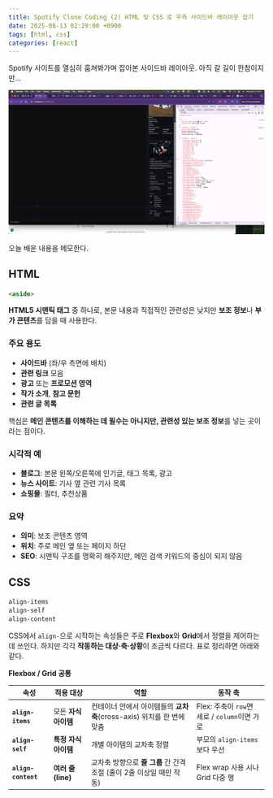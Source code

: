 ```yaml
---
title: Spotify Clone Coding (2) HTML 및 CSS 로 우측 사이드바 레이아웃 잡기
date: 2025-08-13 02:29:00 +0900
tags: [html, css]
categories: [react]
---
```


Spotify 사이트를 열심히 훔쳐봐가며 잡아본 사이드바 레이아웃. 아직 갈 길이 한참이지만... 

![image-20250813232221382](../../../assets/img/image-20250813232221382.png)

오늘 배운 내용을 메모한다.

## HTML

```html
<aside>
```

**HTML5 시맨틱 태그** 중 하나로, 본문 내용과 직접적인 관련성은 낮지만 **보조 정보**나 **부가 콘텐츠**를 담을 때 사용한다.

### **주요 용도**

- **사이드바** (좌/우 측면에 배치)
- **관련 링크** 모음
- **광고** 또는 **프로모션 영역**
- **작가 소개**, **참고 문헌**
- **관련 글 목록**

핵심은 **메인 콘텐츠를 이해하는 데 필수는 아니지만, 관련성 있는 보조 정보**를 넣는 곳이라는 점이다.

### **시각적 예**

- **블로그**: 본문 왼쪽/오른쪽에 인기글, 태그 목록, 광고
- **뉴스 사이트**: 기사 옆 관련 기사 목록
- **쇼핑몰**: 필터, 추천상품

### 요약

- **의미**: 보조 콘텐츠 영역
- **위치**: 주로 메인 옆 또는 페이지 하단
- **SEO**: 시맨틱 구조를 명확히 해주지만, 메인 검색 키워드의 중심이 되지 않음

## CSS

```css
align-items
align-self
align-content
```

CSS에서 `align-`으로 시작하는 속성들은 주로 **Flexbox**와 **Grid**에서 정렬을 제어하는 데 쓰인다.
하지만 각각 **작동하는 대상·축·상황**이 조금씩 다르다. 표로 정리하면 아래와 같다.

**Flexbox / Grid 공통**

| 속성                | 적용 대상            | 역할                                                         | 동작 축                                       |
| ------------------- | -------------------- | ------------------------------------------------------------ | --------------------------------------------- |
| **`align-items`**   | 모든 **자식 아이템** | 컨테이너 안에서 아이템들의 **교차축**(cross-axis) 위치를 한 번에 맞춤 | Flex: 주축이 `row`면 세로 / `column`이면 가로 |
| **`align-self`**    | **특정 자식 아이템** | 개별 아이템의 교차축 정렬                                    | 부모의 `align-items`보다 우선                 |
| **`align-content`** | **여러 줄(line)**    | 교차축 방향으로 **줄 그룹** 간 간격 조절 (줄이 2줄 이상일 때만 작동) | Flex wrap 사용 시나 Grid 다중 행              |